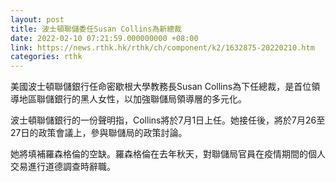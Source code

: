 ```yaml
---
layout: post
title: 波士頓聯儲委任Susan Collins為新總裁
date: 2022-02-10 07:21:59.000000000 +08:00
link: https://news.rthk.hk/rthk/ch/component/k2/1632875-20220210.htm
categories: rthk
---
```


美國波士頓聯儲銀行任命密歇根大學教務長Susan Collins為下任總裁，是首位領導地區聯儲銀行的黑人女性，以加強聯儲局領導層的多元化。

波士頓聯儲銀行的一份聲明指，Collins將於7月1日上任。她接任後，將於7月26至27日的政策會議上，參與聯儲局的政策討論。

她將填補羅森格倫的空缺。羅森格倫在去年秋天，對聯儲局官員在疫情期間的個人交易進行道德調查時辭職。
